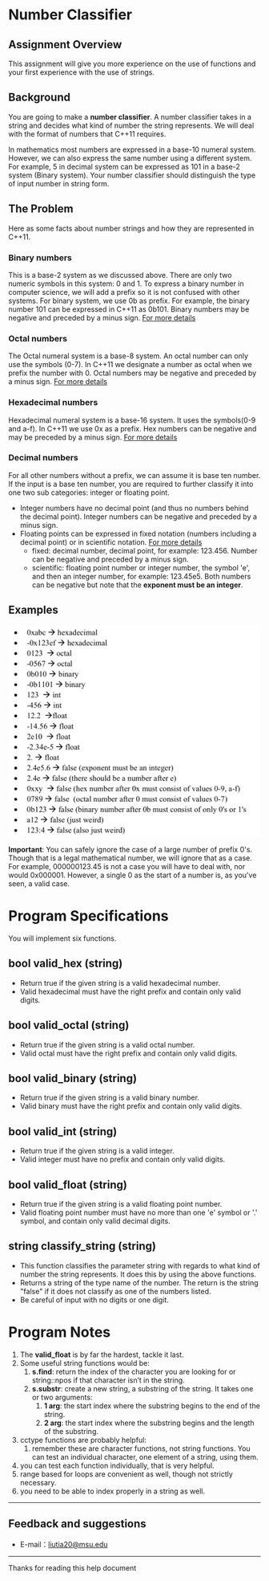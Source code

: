# Number Classifier

## Assignment Overview

This assignment will give you more experience on the use of functions and your first experience with the use of strings.

## Background

You are going to make a **number classifier**. A number classifier takes in a string and decides what kind of number the string represents. We will deal with the format of numbers that C++11 requires.

In mathematics most numbers are expressed in a base-10 numeral system. However, we can also express the same number using a different system. For example, 5 in decimal system can be expressed as 101 in a base-2 system (Binary system). Your number classifier should distinguish the type of input number in string form.

## The Problem

Here as some facts about number strings and how they are represented in C++11.

### Binary numbers

This is a base-2 system as we discussed above. There are only two numeric symbols in this system: 0 and 1. To express a binary number in computer science, we will add a prefix so it is not confused with other systems. For binary system, we use 0b as prefix. For example, the binary number 101 can be expressed in C++11 as 0b101. Binary numbers may be negative and preceded by a minus sign. [For more details](https://en.wikipedia.org/wiki/Binary_number)

### Octal numbers

The Octal numeral system is a base-8 system. An octal number can only use the symbols (0-7). In C++11 we designate a number as octal when we prefix the number with 0. Octal numbers may be negative and preceded by a minus sign. [For more details](https://en.wikipedia.org/wiki/Octal)

### Hexadecimal numbers

Hexadecimal numeral system is a base-16 system. It uses the symbols(0-9 and a-f). In C++11 we use 0x as a prefix. Hex numbers can be negative and may be preceded by a minus sign. [For more details](https://en.wikipedia.org/wiki/Hexadecimal)

### Decimal numbers

For all other numbers without a prefix, we can assume it is base ten number. If the input is a base ten number, you are required to further classify it into one two sub categories: integer or floating point.

- Integer numbers have no decimal point (and thus no numbers behind the decimal point). Integer numbers can be negative and preceded by a minus sign.
- Floating points can be expressed in fixed notation (numbers including a decimal point) or in scientific notation. [For more details](https://en.wikipedia.org/wiki/Scientific_notation)
   - fixed: decimal number, decimal point, for example: 123.456. Number can be negative and preceded by a minus sign.
   - scientific: floating point number or integer number, the symbol 'e', and then an integer number, for example: 123.45e5. Both numbers can be negative but note that the **exponent must be an integer**.

## Examples

![](https://raw.githubusercontent.com/liutiantian233/Blog/master/201902/proj04-1.png)

**Important**: You can safely ignore the case of a large number of prefix 0's. Though that is a legal mathematical number, we will ignore that as a case. For example, 000000123.45 is not a case you will have to deal with, nor would 0x000001. However, a single 0 as the start of a number is, as you've seen, a valid case.

# Program Specifications

You will implement six functions.

## bool valid_hex (string)

- Return true if the given string is a valid hexadecimal number.
- Valid hexadecimal must have the right prefix and contain only valid digits.

## bool valid_octal (string)

- Return true if the given string is a valid octal number.
- Valid octal must have the right prefix and contain only valid digits.

## bool valid_binary (string)

- Return true if the given string is a valid binary number.
- Valid binary must have the right prefix and contain only valid digits.

## bool valid_int (string)

- Return true if the given string is a valid integer.
- Valid integer must have no prefix and contain only valid digits.

## bool valid_float (string)

- Return true if the given string is a valid floating point number.
- Valid floating point number must have no more than one 'e' symbol or '.' symbol, and contain only valid decimal digits.

## string classify_string (string)

- This function classifies the parameter string with regards to what kind of number the string represents. It does this by using the above functions.
- Returns a string of the type name of the number. The return is the string "false" if it does not classify as one of the numbers listed.
- Be careful of input with no digits or one digit.

# Program Notes

1. The **valid_float** is by far the hardest, tackle it last.
2. Some useful string functions would be:
   1. **s.find**: return the index of the character you are looking for or string::npos if that character isn’t in the string.
   2. **s.substr**: create a new string, a substring of the string. It takes one or two arguments:
      1. **1 arg**: the start index where the substring begins to the end of the string.
      2. **2 arg**: the start index where the substring begins and the length of the substring.
3. cctype functions are probably helpful:
   1. remember these are character functions, not string functions. You can test an individual character, one element of a string, using them.
4. you can test each function individually, that is very helpful.
5. range based for loops are convenient as well, though not strictly necessary.
6. you need to be able to index properly in a string as well.

-----

## Feedback and suggestions
- E-mail：<liutia20@msu.edu>

---------
Thanks for reading this help document
